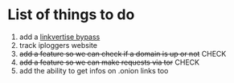 # List of things to do
1. add a [linkvertise bypass](https://github.com/Rismose/shortlink-bot)
2. track iploggers website
3. ~~add a feature so we can check if a domain is up or not~~ CHECK
4. ~~add a feature so we can make requests via tor~~ CHECK
5. add the ability to get infos on .onion links too

